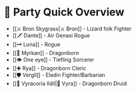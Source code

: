 #  👤 Party Quick Overview
 - [[⚔️ Bron Skygrass|⚔️ Bron]] - Lizard folk Fighter
 - [[🗡️ Dante]] - Air Genasi Rogue
 - [[🗝️ Luna]] - Rogue
 - [[🧙 Myrkan]] - Dragonborn
 - [[👁️ One eye]] - Tiefling Sorcerer
 - [[✚ Rya]] - Dragonborn Cleric
 - [[🛡️ Vergil]] - Eladin Fighter/Barbarian
- [[🍃 Vyracoria Ildil|🍃 Vyra]] - Dragonborn Druid
 
